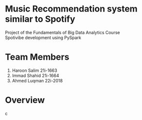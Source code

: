 # Music Recommendation system similar to Spotify
Project of the Fundamentals of Big Data Analytics Course <br>
Spotivibe development using PySpark <br>


# Team Members
1) Haroon Salim 21i-1663 <br>
2) Immad Shahid 21i-1664 <br>
3) Ahmed Luqman 22i-2018 <br>

# Overview
c
